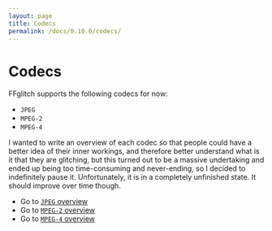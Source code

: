 ```yaml
---
layout: page
title: Codecs
permalink: /docs/0.10.0/codecs/
---
```


# Codecs

FFglitch supports the following codecs for now:
- `JPEG`
- `MPEG-2`
- `MPEG-4`

I wanted to write an overview of each codec so that people could have
a better idea of their inner workings, and therefore better understand
what is it that they are glitching, but this turned out to be a massive
undertaking and ended up being too time-consuming and never-ending,
so I decided to indefinitely pause it. Unfortunately, it is in a
completely unfinished state. It should improve over time though.

- Go to [`JPEG` overview](mjpeg)
- Go to [`MPEG-2` overview](mpeg2)
- Go to [`MPEG-4` overview](mpeg4)
